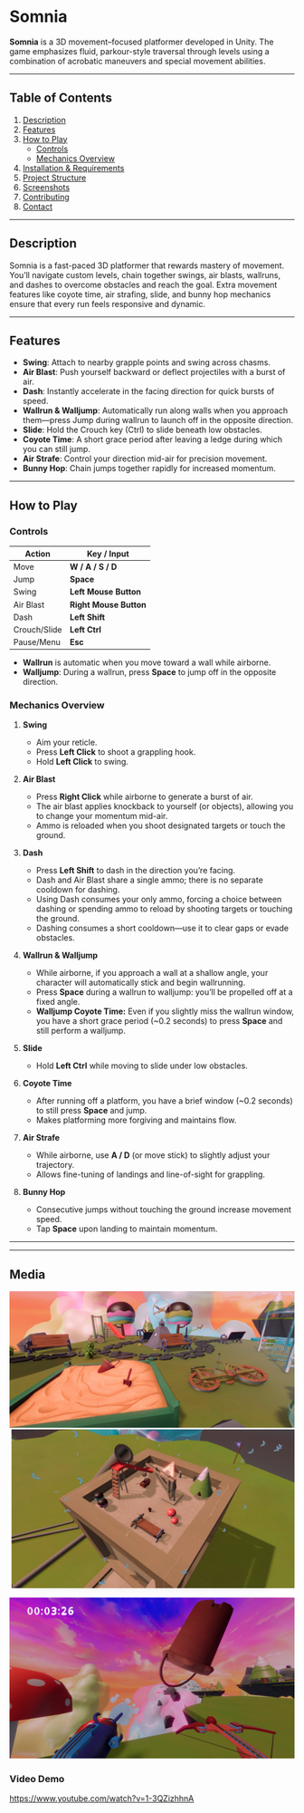 # Somnia

**Somnia** is a 3D movement–focused platformer developed in Unity. The game emphasizes fluid, parkour-style traversal through levels using a combination of acrobatic maneuvers and special movement abilities.

---

## Table of Contents

1. [Description](#description)  
2. [Features](#features)  
3. [How to Play](#how-to-play)  
   - [Controls](#controls)  
   - [Mechanics Overview](#mechanics-overview)  
4. [Installation & Requirements](#installation--requirements)  
5. [Project Structure](#project-structure)  
6. [Screenshots](#screenshots)  
7. [Contributing](#contributing)  
8. [Contact](#contact)  

---

## Description

Somnia is a fast-paced 3D platformer that rewards mastery of movement. You’ll navigate custom levels, chain together swings, air blasts, wallruns, and dashes to overcome obstacles and reach the goal. Extra movement features like coyote time, air strafing, slide, and bunny hop mechanics ensure that every run feels responsive and dynamic.

---

## Features

- **Swing**: Attach to nearby grapple points and swing across chasms.  
- **Air Blast**: Push yourself backward or deflect projectiles with a burst of air.  
- **Dash**: Instantly accelerate in the facing direction for quick bursts of speed.  
- **Wallrun & Walljump**: Automatically run along walls when you approach them—press Jump during wallrun to launch off in the opposite direction.  
- **Slide**: Hold the Crouch key (Ctrl) to slide beneath low obstacles.  
- **Coyote Time**: A short grace period after leaving a ledge during which you can still jump.  
- **Air Strafe**: Control your direction mid-air for precision movement.  
- **Bunny Hop**: Chain jumps together rapidly for increased momentum.  

---

## How to Play

### Controls

| Action       | Key / Input            |
| ------------ | ---------------------- |
| Move         | **W / A / S / D**      |
| Jump         | **Space**              |
| Swing        | **Left Mouse Button**  |
| Air Blast    | **Right Mouse Button** |
| Dash         | **Left Shift**         |
| Crouch/Slide | **Left Ctrl**          |
| Pause/Menu   | **Esc**                |

- **Wallrun** is automatic when you move toward a wall while airborne.  
- **Walljump**: During a wallrun, press **Space** to jump off in the opposite direction.  

### Mechanics Overview

1. **Swing**

   - Aim your reticle.  
   - Press **Left Click** to shoot a grappling hook.  
   - Hold **Left Click** to swing.

2. **Air Blast**

   - Press **Right Click** while airborne to generate a burst of air.  
   - The air blast applies knockback to yourself (or objects), allowing you to change your momentum mid-air.  
   - Ammo is reloaded when you shoot designated targets or touch the ground.

3. **Dash**

   - Press **Left Shift** to dash in the direction you’re facing.  
   - Dash and Air Blast share a single ammo; there is no separate cooldown for dashing.  
   - Using Dash consumes your only ammo, forcing a choice between dashing or spending ammo to reload by shooting targets or touching the ground.  
   - Dashing consumes a short cooldown—use it to clear gaps or evade obstacles.

4. **Wallrun & Walljump**

   - While airborne, if you approach a wall at a shallow angle, your character will automatically stick and begin wallrunning.  
   - Press **Space** during a wallrun to walljump: you’ll be propelled off at a fixed angle.  
   - **Walljump Coyote Time:** Even if you slightly miss the wallrun window, you have a short grace period (~0.2 seconds) to press **Space** and still perform a walljump.

5. **Slide**

   - Hold **Left Ctrl** while moving to slide under low obstacles.

6. **Coyote Time**

   - After running off a platform, you have a brief window (~0.2 seconds) to still press **Space** and jump.  
   - Makes platforming more forgiving and maintains flow.

7. **Air Strafe**

   - While airborne, use **A / D** (or move stick) to slightly adjust your trajectory.  
   - Allows fine-tuning of landings and line-of-sight for grappling.

8. **Bunny Hop**

   - Consecutive jumps without touching the ground increase movement speed.  
   - Tap **Space** upon landing to maintain momentum.

---

---

## Media
![Screenshot 1 Description](Assets/Resources/Picture1.png)
![Screenshot 1 Description](Assets/Resources/Picture2.png)
![Screenshot 1 Description](Assets/Resources/Picture3.png)

### Video Demo

https://www.youtube.com/watch?v=1-3QZizhhnA
